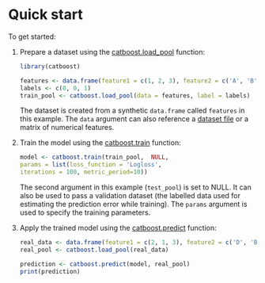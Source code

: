 # Quick start 

To get started:
1. Prepare a dataset using the [catboost.load_pool](r-reference_catboost-load_pool.md) function:
    
    ```r
    library(catboost)
    
    features <- data.frame(feature1 = c(1, 2, 3), feature2 = c('A', 'B', 'C'))
    labels <- c(0, 0, 1)
    train_pool <- catboost.load_pool(data = features, label = labels)
    ```
    
    The dataset is created from a synthetic `data.frame` called `features` in this example. The `data` argument can also reference a [dataset file](input-data_values-file.md) or a matrix of numerical features.
    
1. Train the model using the [catboost.train](r-reference_catboost-train.md) function:
    ```r
    model <- catboost.train(train_pool,  NULL,
    params = list(loss_function = 'Logloss',
    iterations = 100, metric_period=10))
    ```
    
    The second argument in this example (`test_pool`) is set to NULL. It can also be used to pass a validation dataset (the labelled data used for estimating the prediction error while training). The `params` argument is used to specify the training parameters.
    
1. Apply the trained model using the [catboost.predict](r-reference_catboost-predict.md) function:
    
    ```r
    real_data <- data.frame(feature1 = c(2, 1, 3), feature2 = c('D', 'B', 'C'))
    real_pool <- catboost.load_pool(real_data)
    
    prediction <- catboost.predict(model, real_pool)
    print(prediction)
    ```

